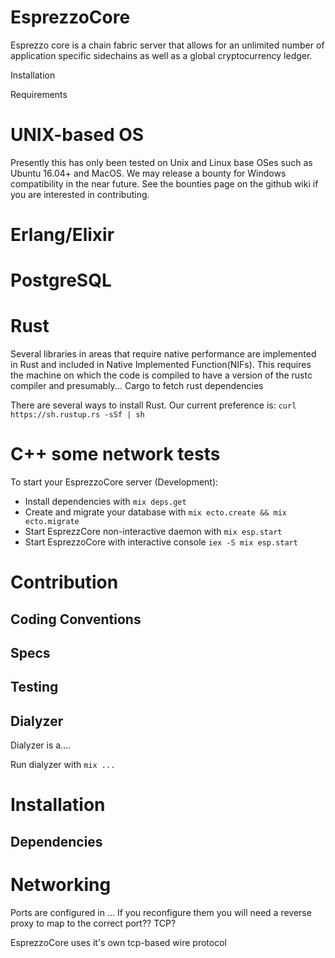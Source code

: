 # EsprezzoCore
 
Esprezzo core is a chain fabric server that allows for an unlimited number of application specific sidechains as well as a global cryptocurrency ledger.


Installation

Requirements

# UNIX-based OS
Presently this has only been tested on Unix and Linux base OSes such as Ubuntu 16.04+ and MacOS. We may release a bounty for Windows compatibility in the near future. See the bounties page on the github wiki if you are interested in contributing.


# Erlang/Elixir

# PostgreSQL

# Rust
Several libraries in areas that require native performance are implemented in Rust and included in Native Implemented Function(NIFs). This requires the machine on which the code is compiled to have a version of the rustc compiler and presumably... Cargo to fetch rust dependencies

There are several ways to install Rust. Our current preference is:
`curl https://sh.rustup.rs -sSf | sh`



# C++ some network tests


To start your EsprezzoCore server (Development):

  * Install dependencies with `mix deps.get`
  * Create and migrate your database with `mix ecto.create && mix ecto.migrate`
  * Start EsprezzCore non-interactive daemon with `mix esp.start`
  * Start EsprezzoCore with interactive console `iex -S mix esp.start`



# Contribution

## Coding Conventions

## Specs

## Testing

## Dialyzer
Dialyzer is a....

Run dialyzer with `mix ...`


# Installation

## Dependencies

# Networking
Ports are configured in ... If you reconfigure them you will need a reverse proxy to map to the correct port?? TCP?

EsprezzoCore uses it's own tcp-based wire protocol